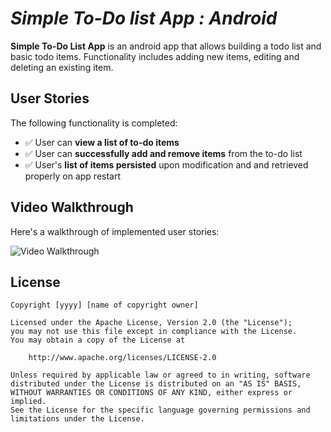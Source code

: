 # *Simple To-Do list App : Android*

**Simple To-Do List App** is an android app that allows building a todo list and basic todo items. Functionality includes adding new items, editing and deleting an existing item.

## User Stories

The following functionality is completed:

* ✅ User can **view a list of to-do items**
* ✅ User can **successfully add and remove items** from the to-do list
* ✅ User's **list of items persisted** upon modification and and retrieved properly on app restart

## Video Walkthrough

Here's a walkthrough of implemented user stories:

<img src='http://g.recordit.co/iKXs45grVR.gif' title='Video Walkthrough' width='' alt='Video Walkthrough' />


## License

    Copyright [yyyy] [name of copyright owner]

    Licensed under the Apache License, Version 2.0 (the "License");
    you may not use this file except in compliance with the License.
    You may obtain a copy of the License at

        http://www.apache.org/licenses/LICENSE-2.0

    Unless required by applicable law or agreed to in writing, software
    distributed under the License is distributed on an "AS IS" BASIS,
    WITHOUT WARRANTIES OR CONDITIONS OF ANY KIND, either express or implied.
    See the License for the specific language governing permissions and
    limitations under the License.
